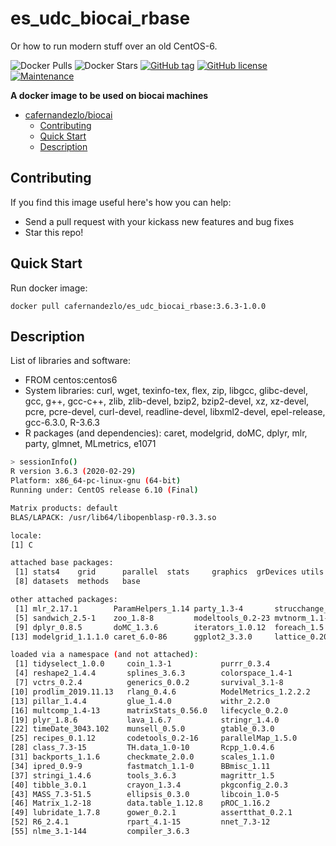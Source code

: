 # es_udc_biocai_rbase

Or how to run modern stuff over an old CentOS-6.

![Docker Pulls](https://img.shields.io/docker/pulls/cafernandezlo/es_udc_biocai_rbase.svg)
![Docker Stars](https://img.shields.io/docker/stars/cafernandezlo/es_udc_biocai_rbase.svg)
[![GitHub tag](https://img.shields.io/github/tag/cafernandezlo/es_udc_biocai_rbase.svg)](https://GitHub.com/cafernandezlo/es_udc_biocai_rbase/tags/)
[![GitHub license](https://img.shields.io/github/license/cafernandezlo/es_udc_biocai_rbase.svg)](https://github.com/cafernandezlo/es_udc_biocai_rbase/blob/master/LICENSE)
[![Maintenance](https://img.shields.io/badge/Maintained%3F-yes-green.svg)](https://GitHub.com/Naereen/StrapDown.js/graphs/commit-activity)

**A docker image to be used on biocai machines**

- [cafernandezlo/biocai](#cafernandezloes_udc_biocai_rbase)
	- [Contributing](#contributing)
	- [Quick Start](#quick-start)
	- [Description](#description)
## Contributing
If you find this image useful here's how you can help:

- Send a pull request with your kickass new features and bug fixes
- Star this repo!

## Quick Start

Run docker image:

	docker pull cafernandezlo/es_udc_biocai_rbase:3.6.3-1.0.0

## Description
List of libraries and software:

- FROM centos:centos6
- System libraries: curl, wget, texinfo-tex, flex, zip, libgcc, glibc-devel, gcc, g++, gcc-c++, zlib, zlib-devel, bzip2, bzip2-devel, xz, xz-devel, pcre, pcre-devel, curl-devel, readline-devel, libxml2-devel, epel-release, gcc-6.3.0, R-3.6.3
- R packages (and dependencies): caret, modelgrid, doMC, dplyr, mlr, party, glmnet, MLmetrics, e1071 

```sh
> sessionInfo()
R version 3.6.3 (2020-02-29)
Platform: x86_64-pc-linux-gnu (64-bit)
Running under: CentOS release 6.10 (Final)

Matrix products: default
BLAS/LAPACK: /usr/lib64/libopenblasp-r0.3.3.so

locale:
[1] C

attached base packages:
 [1] stats4    grid      parallel  stats     graphics  grDevices utils    
 [8] datasets  methods   base     

other attached packages:
 [1] mlr_2.17.1        ParamHelpers_1.14 party_1.3-4       strucchange_1.5-2
 [5] sandwich_2.5-1    zoo_1.8-8         modeltools_0.2-23 mvtnorm_1.1-0    
 [9] dplyr_0.8.5       doMC_1.3.6        iterators_1.0.12  foreach_1.5.0    
[13] modelgrid_1.1.1.0 caret_6.0-86      ggplot2_3.3.0     lattice_0.20-38  

loaded via a namespace (and not attached):
 [1] tidyselect_1.0.0     coin_1.3-1           purrr_0.3.4         
 [4] reshape2_1.4.4       splines_3.6.3        colorspace_1.4-1    
 [7] vctrs_0.2.4          generics_0.0.2       survival_3.1-8      
[10] prodlim_2019.11.13   rlang_0.4.6          ModelMetrics_1.2.2.2
[13] pillar_1.4.4         glue_1.4.0           withr_2.2.0         
[16] multcomp_1.4-13      matrixStats_0.56.0   lifecycle_0.2.0     
[19] plyr_1.8.6           lava_1.6.7           stringr_1.4.0       
[22] timeDate_3043.102    munsell_0.5.0        gtable_0.3.0        
[25] recipes_0.1.12       codetools_0.2-16     parallelMap_1.5.0   
[28] class_7.3-15         TH.data_1.0-10       Rcpp_1.0.4.6        
[31] backports_1.1.6      checkmate_2.0.0      scales_1.1.0        
[34] ipred_0.9-9          fastmatch_1.1-0      BBmisc_1.11         
[37] stringi_1.4.6        tools_3.6.3          magrittr_1.5        
[40] tibble_3.0.1         crayon_1.3.4         pkgconfig_2.0.3     
[43] MASS_7.3-51.5        ellipsis_0.3.0       libcoin_1.0-5       
[46] Matrix_1.2-18        data.table_1.12.8    pROC_1.16.2         
[49] lubridate_1.7.8      gower_0.2.1          assertthat_0.2.1    
[52] R6_2.4.1             rpart_4.1-15         nnet_7.3-12         
[55] nlme_3.1-144         compiler_3.6.3      
```
